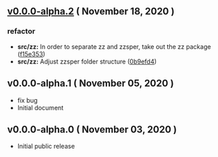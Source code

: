 ## [v0.0.0-alpha.2](https://github.com/jyunzn/zzsper/compare/v0.0.0-alpha.1...v0.0.0-alpha.2) ( November 18, 2020 )

### refactor

- **src/zz:** In order to separate zz and zzsper, take out the zz package ([f15e353](https://github.com/jyunzn/zzsper/commit/f15e353))
- **src/zz:** Adjust zzsper folder structure ([0b9efd4](https://github.com/jyunzn/zzsper/commit/0b9efd4))

## v0.0.0-alpha.1 ( November 05, 2020 )

- fix bug
- Initial document

## v0.0.0-alpha.0 ( November 03, 2020 )

- Initial public release